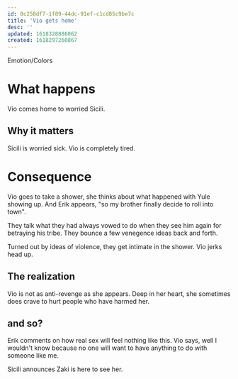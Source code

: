 ```yaml
---
id: 0c258df7-1f89-44dc-91ef-c1cd85c9be7c
title: 'Vio gets home'
desc: ''
updated: 1618328886062
created: 1618297260867
---
```

Emotion/Colors
>

# What happens
Vio comes home to worried Sicili.

##  Why it matters
Sicili is worried sick.
Vio is completely tired.

# Consequence
Vio goes to take a shower, she thinks about what happened with Yule showing up.
And Erik appears, "so my brother finally decide to roll into town".

They talk what they had always vowed to do when they see him again for betraying his tribe.
They bounce a few venegence ideas back and forth.

Turned out by ideas of violence, they get intimate in the shower.
Vio jerks head up.

## The realization
Vio is not as anti-revenge as she appears. Deep in her heart, she sometimes does crave to hurt people who have harmed her.

## and so?
Erik comments on how real sex will feel nothing like this.
Vio says, well I wouldn't know because no one will want to have anything to do with someone like me.

Sicili announces Zaki is here to see her.